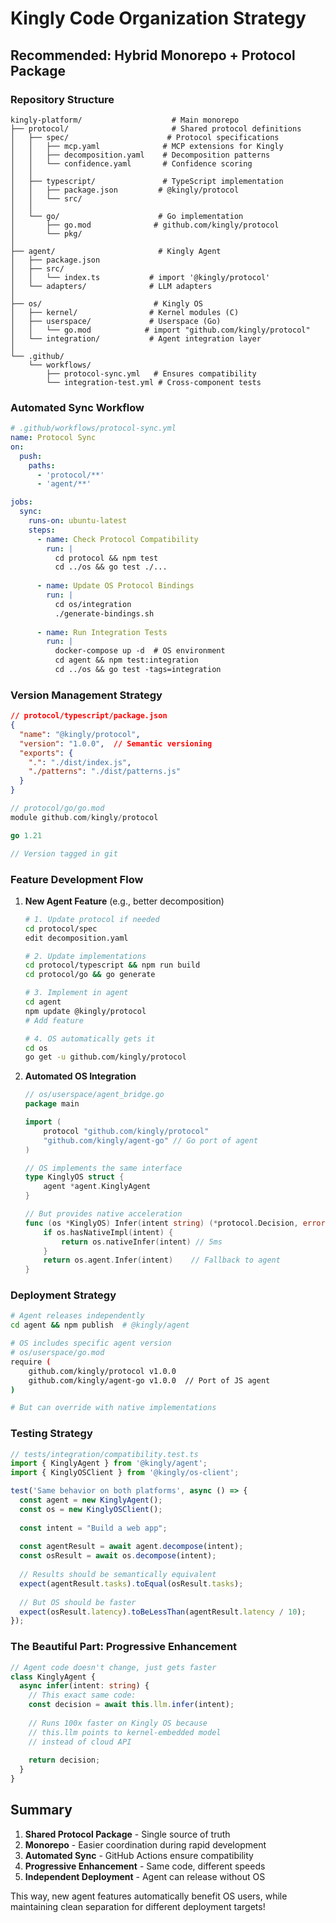 # Kingly Code Organization Strategy

## Recommended: Hybrid Monorepo + Protocol Package

### Repository Structure
```
kingly-platform/                    # Main monorepo
├── protocol/                       # Shared protocol definitions
│   ├── spec/                      # Protocol specifications
│   │   ├── mcp.yaml              # MCP extensions for Kingly
│   │   ├── decomposition.yaml    # Decomposition patterns
│   │   └── confidence.yaml       # Confidence scoring
│   │
│   ├── typescript/               # TypeScript implementation
│   │   ├── package.json         # @kingly/protocol
│   │   └── src/
│   │
│   └── go/                      # Go implementation  
│       ├── go.mod              # github.com/kingly/protocol
│       └── pkg/
│
├── agent/                       # Kingly Agent
│   ├── package.json
│   ├── src/
│   │   └── index.ts           # import '@kingly/protocol'
│   └── adapters/              # LLM adapters
│
├── os/                         # Kingly OS
│   ├── kernel/                # Kernel modules (C)
│   ├── userspace/             # Userspace (Go)
│   │   └── go.mod            # import "github.com/kingly/protocol"
│   └── integration/           # Agent integration layer
│
└── .github/
    └── workflows/
        ├── protocol-sync.yml   # Ensures compatibility
        └── integration-test.yml # Cross-component tests
```

### Automated Sync Workflow

```yaml
# .github/workflows/protocol-sync.yml
name: Protocol Sync
on:
  push:
    paths:
      - 'protocol/**'
      - 'agent/**'

jobs:
  sync:
    runs-on: ubuntu-latest
    steps:
      - name: Check Protocol Compatibility
        run: |
          cd protocol && npm test
          cd ../os && go test ./...
          
      - name: Update OS Protocol Bindings
        run: |
          cd os/integration
          ./generate-bindings.sh
          
      - name: Run Integration Tests
        run: |
          docker-compose up -d  # OS environment
          cd agent && npm test:integration
          cd ../os && go test -tags=integration
```

### Version Management Strategy

```json
// protocol/typescript/package.json
{
  "name": "@kingly/protocol",
  "version": "1.0.0",  // Semantic versioning
  "exports": {
    ".": "./dist/index.js",
    "./patterns": "./dist/patterns.js"
  }
}
```

```go
// protocol/go/go.mod
module github.com/kingly/protocol

go 1.21

// Version tagged in git
```

### Feature Development Flow

1. **New Agent Feature** (e.g., better decomposition)
   ```bash
   # 1. Update protocol if needed
   cd protocol/spec
   edit decomposition.yaml
   
   # 2. Update implementations
   cd protocol/typescript && npm run build
   cd protocol/go && go generate
   
   # 3. Implement in agent
   cd agent
   npm update @kingly/protocol
   # Add feature
   
   # 4. OS automatically gets it
   cd os
   go get -u github.com/kingly/protocol
   ```

2. **Automated OS Integration**
   ```go
   // os/userspace/agent_bridge.go
   package main
   
   import (
       protocol "github.com/kingly/protocol"
       "github.com/kingly/agent-go" // Go port of agent
   )
   
   // OS implements the same interface
   type KinglyOS struct {
       agent *agent.KinglyAgent
   }
   
   // But provides native acceleration
   func (os *KinglyOS) Infer(intent string) (*protocol.Decision, error) {
       if os.hasNativeImpl(intent) {
           return os.nativeInfer(intent) // 5ms
       }
       return os.agent.Infer(intent)    // Fallback to agent
   }
   ```

### Deployment Strategy

```bash
# Agent releases independently
cd agent && npm publish  # @kingly/agent

# OS includes specific agent version
# os/userspace/go.mod
require (
    github.com/kingly/protocol v1.0.0
    github.com/kingly/agent-go v1.0.0  // Port of JS agent
)

# But can override with native implementations
```

### Testing Strategy

```typescript
// tests/integration/compatibility.test.ts
import { KinglyAgent } from '@kingly/agent';
import { KinglyOSClient } from '@kingly/os-client';

test('Same behavior on both platforms', async () => {
  const agent = new KinglyAgent();
  const os = new KinglyOSClient();
  
  const intent = "Build a web app";
  
  const agentResult = await agent.decompose(intent);
  const osResult = await os.decompose(intent);
  
  // Results should be semantically equivalent
  expect(agentResult.tasks).toEqual(osResult.tasks);
  
  // But OS should be faster
  expect(osResult.latency).toBeLessThan(agentResult.latency / 10);
});
```

### The Beautiful Part: Progressive Enhancement

```typescript
// Agent code doesn't change, just gets faster
class KinglyAgent {
  async infer(intent: string) {
    // This exact same code:
    const decision = await this.llm.infer(intent);
    
    // Runs 100x faster on Kingly OS because
    // this.llm points to kernel-embedded model
    // instead of cloud API
    
    return decision;
  }
}
```

## Summary

1. **Shared Protocol Package** - Single source of truth
2. **Monorepo** - Easier coordination during rapid development  
3. **Automated Sync** - GitHub Actions ensure compatibility
4. **Progressive Enhancement** - Same code, different speeds
5. **Independent Deployment** - Agent can release without OS

This way, new agent features automatically benefit OS users, while maintaining clean separation for different deployment targets!